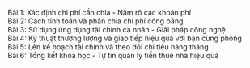 Bài 1: Xác định chi phí cần chia - Nắm rõ các khoản phí  
Bài 2: Cách tính toán và phân chia chi phí công bằng  
Bài 3: Sử dụng ứng dụng tài chính cá nhân - Giải pháp công nghệ  
Bài 4: Kỹ thuật thương lượng và giao tiếp hiệu quả với bạn cùng phòng  
Bài 5: Lên kế hoạch tài chính và theo dõi chi tiêu hàng tháng  
Bài 6: Tổng kết khóa học - Tự tin quản lý tiền thuê nhà hiệu quả